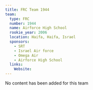 ```yaml
---
title: FRC Team 1944
team:
  type: FRC
  number: 1944
  name: Airforce High School
  rookie_year: 2006
  location: Haifa, Haifa, Israel
  sponsors:
    - SRT
    - Israel Air force
    - Omega Air
    - Airforce High School
  links:
    Website: 
---
```

No content has been added for this team